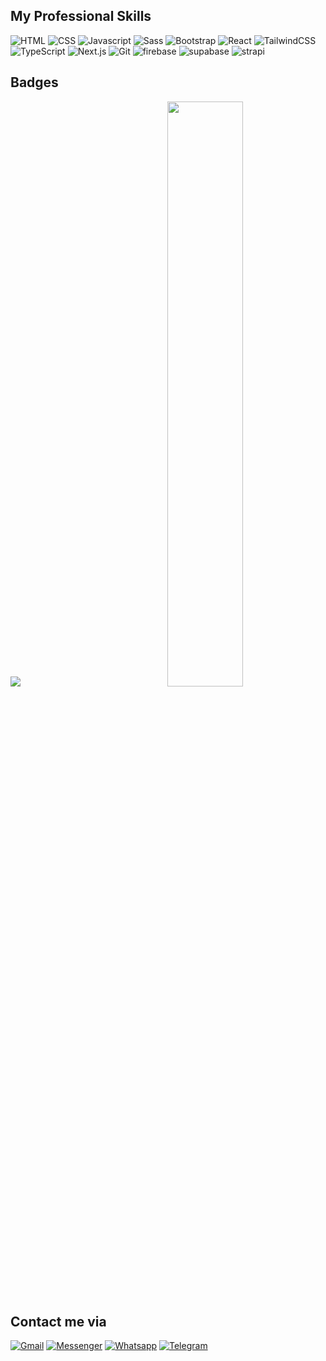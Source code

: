 ## My Professional Skills
<p>
  <img alt="HTML" src="https://img.shields.io/badge/-HTML-E34F26?style=flat-square&logo=html5&logoColor=white" />
  <img alt="CSS" src="https://img.shields.io/badge/-CSS-2965f1?style=flat-square&logo=css3&logoColor=white" />
  <img alt="Javascript" src="https://img.shields.io/badge/-javascript-f7df1c?style=flat-square&logo=javascript&logoColor=black" />
  <img alt="Sass" src="https://img.shields.io/badge/-Sass-CC6699?style=flat-square&logo=sass&logoColor=white" />
  <img alt="Bootstrap" src="https://img.shields.io/badge/-bootstrap-7953b3?style=flat-square&logo=javascript&logoColor=white" />
  <img alt="React" src="https://img.shields.io/badge/-React-45b8d8?style=flat-square&logo=react&logoColor=white" />
  <img alt="TailwindCSS" src="https://img.shields.io/badge/-TailwindCSS-38bdf8?style=flat-square&logo=TailwindCSS&logoColor=white" />
  <img alt="TypeScript" src="https://img.shields.io/badge/-TypeScript-007ACC?style=flat-square&logo=typescript&logoColor=white" />
  <img alt="Next.js" src="https://img.shields.io/badge/-Next.js-000?style=flat-square&logo=Next.js&logoColor=white" />
  <img alt="Git" src="https://img.shields.io/badge/-Git-f05032?style=flat-square&logo=Git&logoColor=white" />
  <img alt="firebase" src="https://img.shields.io/badge/-firebase-f58220?style=flat-square&logo=firebase&logoColor=white" />
  <img alt="supabase" src="https://img.shields.io/badge/-supabase-3ecf8e?style=flat-square&logo=supabase&logoColor=white" />
  <img alt="strapi" src="https://img.shields.io/badge/-strapi-4945ff?style=flat-square&logo=strapi&logoColor=white" />
</p>

## Badges
<div>
    <!-- Codewars -->
    <a href="https://www.codewars.com/users/AbdulkerimAwad" target="_blank" style="display:inline-block;width:49%">
        <img
     src="https://github.r2v.ch/codewars?user=AbdulkerimAwad&hide_clan=true&top_languages=true">
    </a>
    <!-- Stackoverflow -->
    <img style="display:inline-block;width:49%"
    src="https://stackoverflow-card.vercel.app/?userID=14137474&theme=dracula"
    />
</div>

## Contact me via
[![Gmail](https://img.shields.io/badge/Gmail-DDD?style=for-the-badge&logo=gmail)](mailto:abdulkerim.awad@gmail.com)
[![Messenger](https://img.shields.io/badge/Messenger-006AFF?style=for-the-badge&logo=messenger&logoColor=FFF)](https://t.me/+905527137800)
[![Whatsapp](https://img.shields.io/badge/whatsapp-25D366?style=for-the-badge&logo=whatsapp&logoColor=FFF)](https://wa.me/+905527137800)
[![Telegram](https://img.shields.io/badge/Telegram-24A1DE?style=for-the-badge&logo=telegram&logoColor=FFF)](https://t.me/+905527137800)

